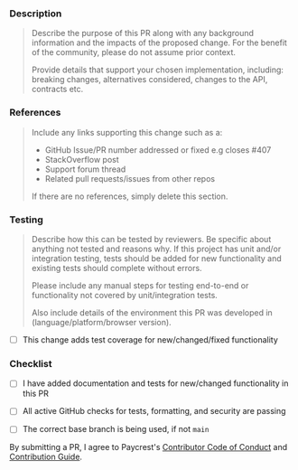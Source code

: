 ### Description

> Describe the purpose of this PR along with any background information and the impacts of the proposed change. For the benefit of the community, please do not assume prior context.
>
> Provide details that support your chosen implementation, including: breaking changes, alternatives considered, changes to the API, contracts etc.


### References

> Include any links supporting this change such as a:
>
> - GitHub Issue/PR number addressed or fixed e.g closes #407
> - StackOverflow post
> - Support forum thread
> - Related pull requests/issues from other repos
>
> If there are no references, simply delete this section.


### Testing

> Describe how this can be tested by reviewers. Be specific about anything not tested and reasons why. If this project has unit and/or integration testing, tests should be added for new functionality and existing tests should complete without errors.
>
> Please include any manual steps for testing end-to-end or functionality not covered by unit/integration tests.
>
> Also include details of the environment this PR was developed in (language/platform/browser version).

- [ ] This change adds test coverage for new/changed/fixed functionality


### Checklist

- [ ] I have added documentation and tests for new/changed functionality in this PR
- [ ] All active GitHub checks for tests, formatting, and security are passing
- [ ] The correct base branch is being used, if not `main`


By submitting a PR, I agree to Paycrest's [Contributor Code of Conduct](https://paycrest.notion.site/Contributor-Code-of-Conduct-1602482d45a2806bab75fd314b381f4c) and [Contribution Guide](https://paycrest.notion.site/Contribution-Guide-1602482d45a2809a8930e6ad565c906a).
